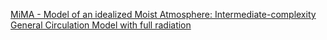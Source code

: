 [MiMA - Model of an idealized Moist Atmosphere: Intermediate-complexity General Circulation Model with full radiation](https://mjucker.github.io/MiMA/)  
